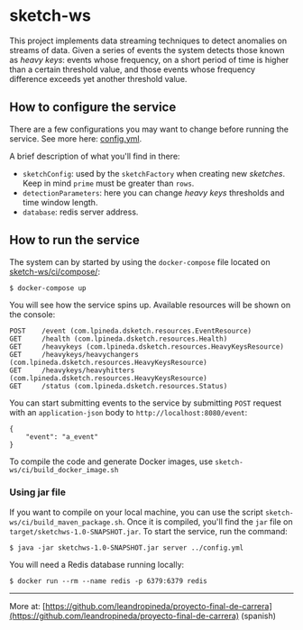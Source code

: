 # sketch-ws

This project implements data streaming techniques to detect anomalies 
on streams of data.
Given a series of events the system detects those known as _heavy keys_: events whose frequency, on a short period of time is higher than a certain threshold value, and those events whose frequency difference exceeds yet another threshold value.

## How to configure the service
There are a few configurations you may want to change before running the service. See more here: [config.yml](https://github.com/leandropineda/sketch-ws/blob/master/config.yml).

A brief description of what you'll find in there:

* `sketchConfig`: used by the `sketchFactory` when creating new _sketches_. Keep in mind `prime` must be greater than `rows`.
* `detectionParameters`: here you can change _heavy keys_ thresholds and time window length.
* `database`: redis server address.

## How to run the service
The system can by started by using the `docker-compose` file located on [sketch-ws/ci/compose/](https://github.com/leandropineda/sketch-ws/tree/master/ci/compose):

```
$ docker-compose up
```

You will see how the service spins up. Available resources will be shown on the console:

```
POST    /event (com.lpineda.dsketch.resources.EventResource)
GET     /health (com.lpineda.dsketch.resources.Health)
GET     /heavykeys (com.lpineda.dsketch.resources.HeavyKeysResource)
GET     /heavykeys/heavychangers (com.lpineda.dsketch.resources.HeavyKeysResource)
GET     /heavykeys/heavyhitters (com.lpineda.dsketch.resources.HeavyKeysResource)
GET     /status (com.lpineda.dsketch.resources.Status)
```
You can start submitting events to the service by submitting `POST` request with an `application-json` body to `http://localhost:8080/event`:

```
{
	"event": "a_event"
}
```
To compile the code and generate Docker images, use `sketch-ws/ci/build_docker_image.sh`

### Using jar file
If you want to compile on your local machine, you can use the script `sketch-ws/ci/build_maven_package.sh`. Once it is compiled, you'll find the `jar` file on `target/sketchws-1.0-SNAPSHOT.jar`. To start the service, run the command:
```
$ java -jar sketchws-1.0-SNAPSHOT.jar server ../config.yml
```
You will need a Redis database running locally:
```
$ docker run --rm --name redis -p 6379:6379 redis
```
---

More at: [https://github.com/leandropineda/proyecto-final-de-carrera](https://github.com/leandropineda/proyecto-final-de-carrera) (spanish)